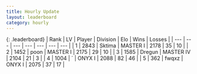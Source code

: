 ```yaml
---
title: Hourly Update
layout: leaderboard
category: hourly
---
```


{: .leaderboard}
| Rank | LV | Player | Division | Elo | Wins | Losses |
| --- | --- | --- | --- | --- | --- | --- |
| <span data-change="1">1</span> | 2843 | <span title="ID: 353063">Sktima</span> | MASTER I | <span data-change="43">2178</span> | <span data-change="5">35</span> | <span data-change="0">10</span> |
| <span data-change="-1">2</span> | 1452 | <span title="ID: 540690">poon</span> | MASTER I | <span data-change="0">2175</span> | <span data-change="0">29</span> | <span data-change="0">10</span> |
| <span data-change="0">3</span> | 1585 | <span title="ID: 337810">Dregun</span> | MASTER IV | <span data-change="0">2104</span> | <span data-change="0">21</span> | <span data-change="0">3</span> |
| <span data-change="0">4</span> | 1004 | <span title="ID: 224611">´</span> | ONYX I | <span data-change="0">2088</span> | <span data-change="0">82</span> | <span data-change="0">46</span> |
| <span data-change="0">5</span> | 362 | <span title="ID: 742416">fwqxz</span> | ONYX I | <span data-change="0">2075</span> | <span data-change="0">37</span> | <span data-change="0">17</span> |